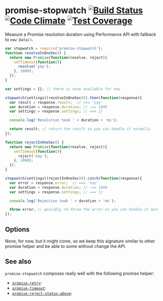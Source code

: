 # promise-stopwatch [![Build Status](https://travis-ci.org/songkick/promise-stopwatch.svg)](https://travis-ci.org/songkick/promise-stopwatch) [![Code Climate](https://codeclimate.com/github/songkick/promise-stopwatch/badges/gpa.svg)](https://codeclimate.com/github/songkick/promise-stopwatch) [![Test Coverage](https://codeclimate.com/github/songkick/promise-stopwatch/badges/coverage.svg)](https://codeclimate.com/github/songkick/promise-stopwatch/coverage)

Measure a Promise resolution duration using Performance API with fallback to `new Data()`.

```js
var stopwatch = require('promise-stopwatch');
function resolveInOneSec() {
  return new Promise(function(resolve, reject){
    setTimeout(function(){
      resolve('yay');
    }, 1000);
  });
}

var settings = {}; // there is none available for now

stopwatch(settings)(resolveInOneSec)().then(function(response){
  var result = response.result;  // === 'yay'
  var duration = response.duration; // ~== 1000
  var settings = response.settings; // === {}

  console.log('Resolution took ' + duration + 'ms');

  return result; // return the result so you can handle it normally
});

function rejectInOneSec() {
  return new Promise(function(resolve, reject){
    setTimeout(function(){
      reject('nay');
    }, 1000);
  });
}

stopwatch(settings)(rejectInOneSec)().catch(function(response){
  var error = response.error;  // === 'nay'
  var duration = response.duration; // ~== 1000
  var settings = response.settings; // === {}

  console.log('Rejection took ' + duration + 'ms');

  throw error; // possibly re-throw the error so you can handle it normally
});
```

## Options

None, for now, but it might come, so we keep this signature similar to other promise helper and be able to some without change the API.

## See also

`promise-stopwatch` composes really well with the following promise helper:

* [`promise-retry`](https://github.com/songkick/promise-retry):
* [`promise-timeout`](https://github.com/songkick/promise-timeout):
* [`promise-reject-status-above`](https://github.com/songkick/promise-reject-status-above):
